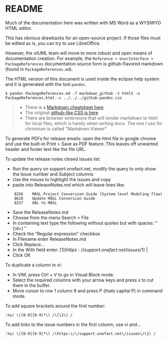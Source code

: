 README
==========

Much of the documentation here was written with MS Word as a WYSIWYG HTML editor.  

This has obvious drawbacks for an open-source project.  If those files must be
edited as is, you can try to use LibreOffice.  

However, the xtUML team will move to more robust and open means of documentation
creation.  For example, the ```Reference > UserInterface > PackageReferences```
documentation source form is github-flavored markdown (found in ```PackageReferences.md```).  

The HTML version of this document is used inside the eclipse help system and it
is generated with the tool ```pandoc```.

```
$ pandoc PackageReferences.md -f markdown_github -t html5 -o PackageReferences.html -c ../../../github-pandoc.css 
```

> * There is a [Markdown cheatsheet here](https://guides.github.com/pdfs/markdown-cheatsheet-online.pdf)
> * The original [github-like CSS is here](https://gist.github.com/dashed/6714393)
> * There are browser extensions that will render markdown to html for local files, which is handy when writing docs.  The one I use for chromium is called "Markdown Viewer"

To generate PDFs for release emails: open the html file in google chrome and use the
built-in Print > Save as PDF feature.  This leaves off unwanted header and footer text like
the file URL.

To update the release notes closed issues list:
- Run the query on support.onefact.net, modify the query to only show the Issue number and Subject columns
- Use the mouse to highlight the issues and copy
- paste into ReleaseNotes.md which will leave lines like:

```
    8256    MASL Project Conversion Guide (System level Modeling flow)
    8628    Update MASL Conversion Guide
    8257    OAL to MASL
```

- Save the ReleaseNotes.md
- Choose from the menu Search > File
- In containing text type the following without quotes but with spaces: "    (\d+)    "
- Check the "Regular expression" checkbox
- In Filename enter ReleaseNotes.md
- Click Replace...
- In the With field enter: [$1](https://support.onefact.net/issues/$1) | 
- Click OK
 
To duplicate a column in vi:
- In VIM, press Ctrl + V to go in Visual Block mode.
- Select the required columns with your arrow keys and press x to cut them in the buffer.
- Move cursor to row 1 column 9 and press P (thats capital P) in command mode.

To add square brackets around the first number:
```
:%s/ \([0-9][0-9]*\) /\[\1\] /
```

To add links to the issue numbers in the first column, use vi and...
```
:%s/ \([0-9][0-9]*\) /(https:\/\/support.onefact.net\/issues\/\1) /
```
